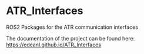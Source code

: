 # ATR_Interfaces
ROS2 Packages for the ATR communication interfaces

The documentation of the project can be found here:
<https://edeanl.github.io/ATR_Interfaces>
